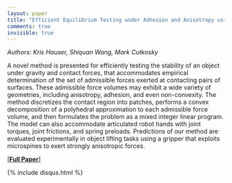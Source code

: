 ```yaml
---
layout: paper
title: "Efficient Equilibrium Testing under Adhesion and Anisotropy using Empirical Contact Force Models"
comments: true
invisible: true
---
```


<p class="text-left"><i>Authors: Kris Hauser, Shiquan Wang, Mark Cutkosky</i></p>

A novel method is presented for efficiently testing the stability of an object under gravity and contact forces, that accommodates empirical determination of the set of admissible forces exerted at contacting pairs of surfaces.  These admissible force volumes may exhibit a wide variety of geometries, including anisotropy, adhesion, and even non-convexity.  The method  discretizes the contact region into patches, performs a convex decomposition of a polyhedral approximation to each admissible force volume, and then formulates the problem as a mixed integer linear program. The model can also accommodate articulated robot hands with joint torques, joint frictions, and spring preloads.  Predictions of our method are evaluated experimentally in object lifting tasks using a gripper that exploits microspines to exert strongly anisotropic forces.

[<b><a href="https://storage.googleapis.com/rss2017-papers/25.pdf">Full Paper</a></b>]

{% include disqus.html %}